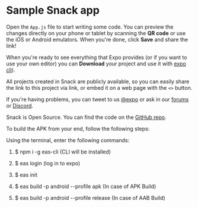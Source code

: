 # Sample Snack app

Open the `App.js` file to start writing some code. You can preview the changes directly on your phone or tablet by scanning the **QR code** or use the iOS or Android emulators. When you're done, click **Save** and share the link!

When you're ready to see everything that Expo provides (or if you want to use your own editor) you can **Download** your project and use it with [expo cli](https://docs.expo.dev/get-started/installation/#expo-cli)).

All projects created in Snack are publicly available, so you can easily share the link to this project via link, or embed it on a web page with the `<>` button.

If you're having problems, you can tweet to us [@expo](https://twitter.com/expo) or ask in our [forums](https://forums.expo.dev/c/expo-dev-tools/61) or [Discord](https://chat.expo.dev/).

Snack is Open Source. You can find the code on the [GitHub repo](https://github.com/expo/snack).


To build the APK from your end, follow the following steps:

 Using the terminal, enter the following commands:
 
 1. $ npm i -g eas-cli (CLI will be installed)

2.  $ eas login (log in to expo)

3.  $ eas init

4.  $ eas build -p android --profile apk (In case of APK Build)


5.  $ eas build -p android --profile release (In case of AAB Build)

